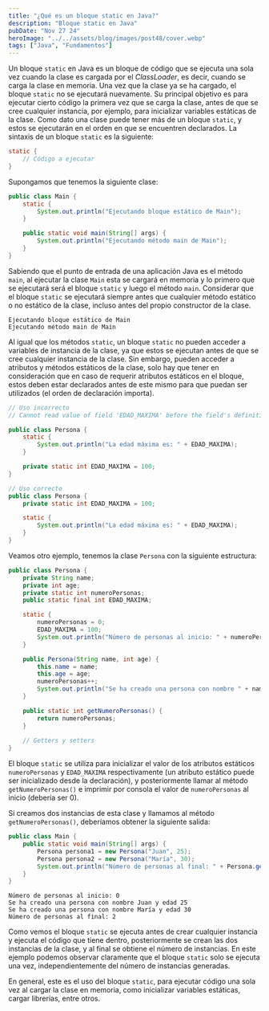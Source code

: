 ```yaml
---
title: "¿Qué es un bloque static en Java?"
description: "Bloque static en Java"
pubDate: "Nov 27 24"
heroImage: "../../assets/blog/images/post48/cover.webp"
tags: ["Java", "Fundamentos"]
---
```


Un bloque `static` en Java es un bloque de código que se ejecuta una sola vez cuando la clase es cargada por el _ClassLoader_, es decir, cuando se carga la clase en memoria. Una vez que la clase ya se ha cargado, el bloque `static` no se ejecutará nuevamente. Su principal objetivo es para ejecutar cierto código la primera vez que se carga la clase, antes de que se cree cualquier instancia, por ejemplo, para inicializar variables estáticas de la clase. Como dato una clase puede tener más de un bloque `static`, y estos se ejecutarán en el orden en que se encuentren declarados. La sintaxis de un bloque `static` es la siguiente:

```java
static {
    // Código a ejecutar
}
```

Supongamos que tenemos la siguiente clase:

```java
public class Main {
    static {
        System.out.println("Ejecutando bloque estático de Main");
    }

    public static void main(String[] args) {
        System.out.println("Ejecutando método main de Main");
    }
}
```

Sabiendo que el punto de entrada de una aplicación Java es el método `main`, al ejecutar la clase `Main` esta se cargará en memoria y lo primero que se ejecutará será el bloque `static` y luego el método `main`. Considerar que el bloque `static` se ejecutará siempre antes que cualquier método estático o no estático de la clase, incluso antes del propio constructor de la clase.

```
Ejecutando bloque estático de Main
Ejecutando método main de Main
```

Al igual que los métodos `static`, un bloque `static` no pueden acceder a variables de instancia de la clase, ya que estos se ejecutan antes de que se cree cualquier instancia de la clase. Sin embargo, pueden acceder a atributos y métodos estáticos de la clase, solo hay que tener en consideración que en caso de requerir atributos estáticos en el bloque, estos deben estar declarados antes de este mismo para que puedan ser utilizados (el orden de declaración importa).

```java
// Uso incorrecto
// Cannot read value of field 'EDAD_MAXIMA' before the field's definition

public class Persona {
    static {
        System.out.println("La edad máxima es: " + EDAD_MAXIMA);
    }

    private static int EDAD_MAXIMA = 100;
}
```

```java
// Uso correcto
public class Persona {
    private static int EDAD_MAXIMA = 100;

    static {
        System.out.println("La edad máxima es: " + EDAD_MAXIMA);
    }
}
```

Veamos otro ejemplo, tenemos la clase `Persona` con la siguiente estructura:

```java
public class Persona {
    private String name;
    private int age;
    private static int numeroPersonas;
    public static final int EDAD_MAXIMA;

    static {
        numeroPersonas = 0;
        EDAD_MAXIMA = 100;
        System.out.println("Número de personas al inicio: " + numeroPersonas);
    }

    public Persona(String name, int age) {
        this.name = name;
        this.age = age;
        numeroPersonas++;
        System.out.println("Se ha creado una persona con nombre " + name + " y edad " + age);
    }

    public static int getNumeroPersonas() {
        return numeroPersonas;
    }
    
    // Getters y setters
}
```

El bloque `static` se utiliza para inicializar el valor de los atributos estáticos `numeroPersonas` y `EDAD_MAXIMA` respectivamente (un atributo estático puede ser inicializado desde la declaración), y posteriormente llamar al método `getNumeroPersonas()` e imprimir por consola el valor de `numeroPersonas` al inicio (debería ser 0).

Si creamos dos instancias de esta clase y llamamos al método `getNumeroPersonas()`, deberíamos obtener la siguiente salida:

```java
public class Main {
    public static void main(String[] args) {
        Persona persona1 = new Persona("Juan", 25);
        Persona persona2 = new Persona("María", 30);
        System.out.println("Número de personas al final: " + Persona.getNumeroPersonas());
    }
}
```

```
Número de personas al inicio: 0
Se ha creado una persona con nombre Juan y edad 25
Se ha creado una persona con nombre María y edad 30
Número de personas al final: 2
```

Como vemos el bloque `static` se ejecuta antes de crear cualquier instancia y ejecuta el código que tiene dentro, posteriormente se crean las dos instancias de la clase, y al final se obtiene el número de instancias. En este ejemplo podemos observar claramente que el bloque `static` solo se ejecuta una vez, independientemente del número de instancias generadas.

En general, este es el uso del bloque `static`, para ejecutar código una sola vez al cargar la clase en memoria, como inicializar variables estáticas, cargar librerías, entre otros.
